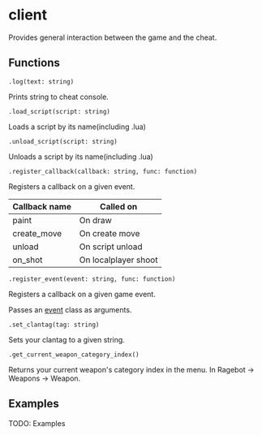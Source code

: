 # client
Provides general interaction between the game and the cheat.

## Functions
``.log(text: string)`` 

Prints string to cheat console.

``.load_script(script: string)`` 

Loads a script by its name(including .lua)

``.unload_script(script: string)`` 

Unloads a script by its name(including .lua)

``.register_callback(callback: string, func: function)``

Registers a callback on a given event.

| Callback name | Called on            |
|---------------|----------------------|
| paint         | On draw              |
| create_move   | On create move       |
| unload        | On script unload     |
| on_shot       | On localplayer shoot |

``.register_event(event: string, func: function)``

Registers a callback on a given game event.

Passes an [event](../Classes/game_event.md) class as arguments.

``.set_clantag(tag: string)``

Sets your clantag to a given string.

``.get_current_weapon_category_index()``

Returns your current weapon's category index in the menu. In Ragebot -> Weapons -> Weapon.

## Examples
TODO: Examples